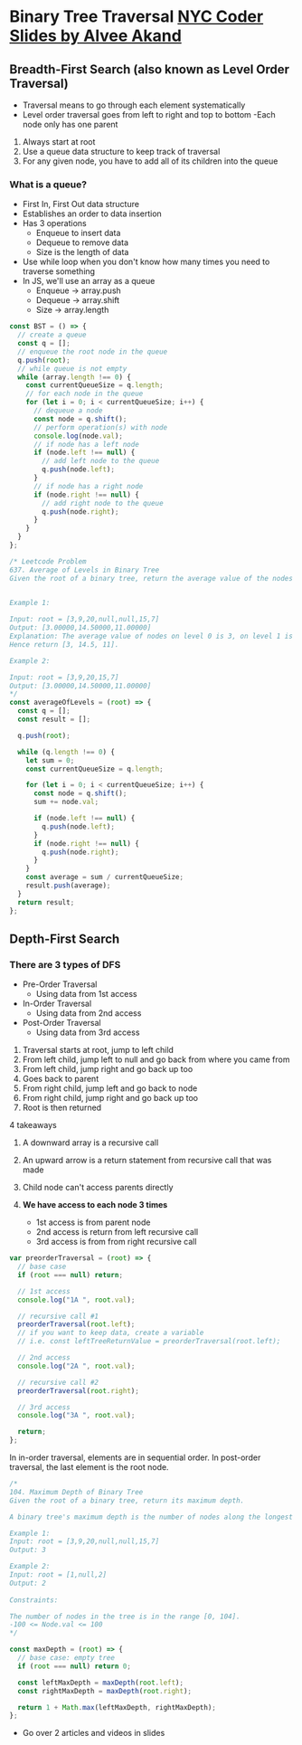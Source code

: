# Binary Tree Traversal [NYC Coder Slides by Alvee Akand](https://docs.google.com/presentation/d/12qJGgiX1rk5rVfDB43Grer3H-Xh-ZR37w1fT-LLxMK8/edit#slide=id.g35f391192_00)

## Breadth-First Search (also known as Level Order Traversal)

- Traversal means to go through each element systematically
- Level order traversal goes from left to right and top to bottom
  -Each node only has one parent

1. Always start at root
2. Use a queue data structure to keep track of traversal
3. For any given node, you have to add all of its children into the queue

### What is a queue?

- First In, First Out data structure
- Establishes an order to data insertion
- Has 3 operations
  - Enqueue to insert data
  - Dequeue to remove data
  - Size is the length of data
- Use while loop when you don't know how many times you need to traverse something
- In JS, we'll use an array as a queue
  - Enqueue -> array.push
  - Dequeue -> array.shift
  - Size -> array.length

```js
const BST = () => {
  // create a queue
  const q = [];
  // enqueue the root node in the queue
  q.push(root);
  // while queue is not empty
  while (array.length !== 0) {
    const currentQueueSize = q.length;
    // for each node in the queue
    for (let i = 0; i < currentQueueSize; i++) {
      // dequeue a node
      const node = q.shift();
      // perform operation(s) with node
      console.log(node.val);
      // if node has a left node
      if (node.left !== null) {
        // add left node to the queue
        q.push(node.left);
      }
      // if node has a right node
      if (node.right !== null) {
        // add right node to the queue
        q.push(node.right);
      }
    }
  }
};
```

```js
/* Leetcode Problem
637. Average of Levels in Binary Tree
Given the root of a binary tree, return the average value of the nodes on each level in the form of an array. Answers within 10-5 of the actual answer will be accepted.
 

Example 1:

Input: root = [3,9,20,null,null,15,7]
Output: [3.00000,14.50000,11.00000]
Explanation: The average value of nodes on level 0 is 3, on level 1 is 14.5, and on level 2 is 11.
Hence return [3, 14.5, 11].

Example 2:

Input: root = [3,9,20,15,7]
Output: [3.00000,14.50000,11.00000]
*/
const averageOfLevels = (root) => {
  const q = [];
  const result = [];

  q.push(root);

  while (q.length !== 0) {
    let sum = 0;
    const currentQueueSize = q.length;

    for (let i = 0; i < currentQueueSize; i++) {
      const node = q.shift();
      sum += node.val;

      if (node.left !== null) {
        q.push(node.left);
      }
      if (node.right !== null) {
        q.push(node.right);
      }
    }
    const average = sum / currentQueueSize;
    result.push(average);
  }
  return result;
};
```

## Depth-First Search

### There are 3 types of DFS

- Pre-Order Traversal
  - Using data from 1st access
- In-Order Traversal
  - Using data from 2nd access
- Post-Order Traversal
  - Using data from 3rd access

1. Traversal starts at root, jump to left child
2. From left child, jump left to null and go back from where you came from
3. From left child, jump right and go back up too
4. Goes back to parent
5. From right child, jump left and go back to node
6. From right child, jump right and go back up too
7. Root is then returned

4 takeaways

1. A downward array is a recursive call
2. An upward arrow is a return statement from recursive call that was made
3. Child node can't access parents directly
4. **We have access to each node 3 times**

   - 1st access is from parent node
   - 2nd access is return from left recursive call
   - 3rd access is from from right recursive call

```js
var preorderTraversal = (root) => {
  // base case
  if (root === null) return;

  // 1st access
  console.log("1A ", root.val);

  // recursive call #1
  preorderTraversal(root.left);
  // if you want to keep data, create a variable
  // i.e. const leftTreeReturnValue = preorderTraversal(root.left);

  // 2nd access
  console.log("2A ", root.val);

  // recursive call #2
  preorderTraversal(root.right);

  // 3rd access
  console.log("3A ", root.val);

  return;
};
```

In in-order traversal, elements are in sequential order.
In post-order traversal, the last element is the root node.

```js
/*
104. Maximum Depth of Binary Tree
Given the root of a binary tree, return its maximum depth.

A binary tree's maximum depth is the number of nodes along the longest path from the root node down to the farthest leaf node.

Example 1:
Input: root = [3,9,20,null,null,15,7]
Output: 3

Example 2:
Input: root = [1,null,2]
Output: 2
 
Constraints:

The number of nodes in the tree is in the range [0, 104].
-100 <= Node.val <= 100
*/

const maxDepth = (root) => {
  // base case: empty tree
  if (root === null) return 0;

  const leftMaxDepth = maxDepth(root.left);
  const rightMaxDepth = maxDepth(root.right);

  return 1 + Math.max(leftMaxDepth, rightMaxDepth);
};
```

- Go over 2 articles and videos in slides
